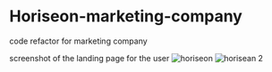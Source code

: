 # Horiseon-marketing-company
code refactor for marketing company

screenshot of the landing page for the user
![horiseon](https://user-images.githubusercontent.com/110278837/185309692-77b3685f-44e9-4bdc-b630-66699dc1a528.png)
![horisean 2](https://user-images.githubusercontent.com/110278837/185309841-0046425f-b392-435c-ab36-8e1de0c060da.png)
